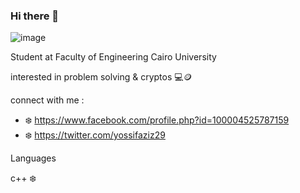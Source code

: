 ### Hi there 👋


![image](https://user-images.githubusercontent.com/83988379/125638805-03c8590f-62d9-47ad-8c1a-5fa21c414e1e.png)

 Student at Faculty of Engineering Cairo University
 
 
 interested in problem solving & cryptos 💻🪙
 
 
connect with me :
- ❄️ https://www.facebook.com/profile.php?id=100004525787159
- ❄️ https://twitter.com/yossifaziz29


 Languages 
 
c++ ❄️
